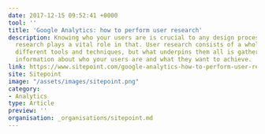 ```yaml
---
date: 2017-12-15 09:52:41 +0000
tool: ''
title: 'Google Analytics: how to perform user research'
description: Knowing who your users are is crucial to any design process, and user
  research plays a vital role in that. User research consists of a whole range of
  different tools and techniques, but what underpins them all is gathering useful
  information about who your users are and what they want to achieve.
link: https://www.sitepoint.com/google-analytics-how-to-perform-user-research/
site: Sitepoint
image: "/assets/images/sitepoint.png"
category:
- Analytics
type: Article
preview: ''
organisation: _organisations/sitepoint.md
---
```


